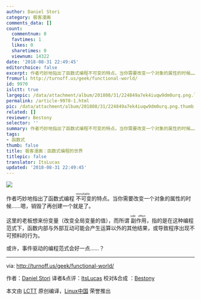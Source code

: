 ```yaml
---
author: Daniel Stori
category: 极客漫画
comments_data: []
count:
  commentnum: 0
  favtimes: 1
  likes: 0
  sharetimes: 0
  viewnum: 14322
date: '2018-08-31 22:49:45'
editorchoice: false
excerpt: 作者巧妙地指出了函数式编程不可变的特点。当你需要改变一个对象的属性的时候……嗯，销毁了再创建一个就是了。
fromurl: http://turnoff.us/geek/functional-world/
id: 9970
islctt: true
largepic: /data/attachment/album/201808/31/224849a7ek4iuqw9dm0urq.png.large.jpg
permalink: /article-9970-1.html
pic: /data/attachment/album/201808/31/224849a7ek4iuqw9dm0urq.png.thumb.jpg
related: []
reviewer: Bestony
selector: ''
summary: 作者巧妙地指出了函数式编程不可变的特点。当你需要改变一个对象的属性的时候……嗯，销毁了再创建一个就是了。
tags:
- 函数式
thumb: false
title: 极客漫画：函数式编程的世界
titlepic: false
translator: ItsLucas
updated: '2018-08-31 22:49:45'
---
```


![](/data/attachment/album/201808/31/224849a7ek4iuqw9dm0urq.png)


作者巧妙地指出了函数式编程<ruby> 不可变 <rp>  （ </rp> <rt>  immultable </rt> <rp>  ） </rp></ruby>的特点。当你需要改变一个对象的属性的时候……嗯，销毁了再创建一个就是了。


这里的老板想来份变量（改变全局变量的值），而所谓<ruby> 副作用 <rp>  （ </rp> <rt>  side effect </rt> <rp>  ） </rp></ruby>，指的是在这种编程范式下，函数内部与外部互动可能会产生运算以外的其他结果，或导致程序出现不可预料的行为。


或许，事件驱动的编程范式会好一点……？




---


via: <http://turnoff.us/geek/functional-world/>


作者：[Daniel Stori](http://turnoff.us/about/) 译者&点评：[ItsLucas](https://github.com/ItsLucas) 校对&合成 ：[Bestony](https://github.com/bestony)


本文由 [LCTT](https://github.com/LCTT/TranslateProject) 原创编译，[Linux中国](https://linux.cn/) 荣誉推出